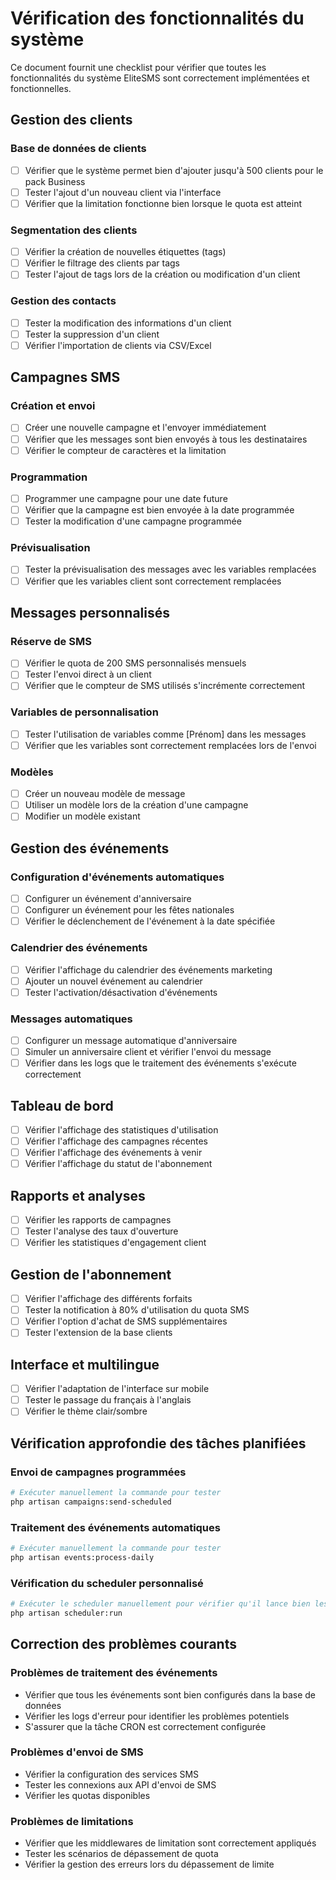 # Vérification des fonctionnalités du système

Ce document fournit une checklist pour vérifier que toutes les fonctionnalités du système EliteSMS sont correctement implémentées et fonctionnelles.

## Gestion des clients

### Base de données de clients
- [ ] Vérifier que le système permet bien d'ajouter jusqu'à 500 clients pour le pack Business
- [ ] Tester l'ajout d'un nouveau client via l'interface
- [ ] Vérifier que la limitation fonctionne bien lorsque le quota est atteint

### Segmentation des clients
- [ ] Vérifier la création de nouvelles étiquettes (tags)
- [ ] Vérifier le filtrage des clients par tags
- [ ] Tester l'ajout de tags lors de la création ou modification d'un client

### Gestion des contacts
- [ ] Tester la modification des informations d'un client
- [ ] Tester la suppression d'un client
- [ ] Vérifier l'importation de clients via CSV/Excel

## Campagnes SMS

### Création et envoi
- [ ] Créer une nouvelle campagne et l'envoyer immédiatement
- [ ] Vérifier que les messages sont bien envoyés à tous les destinataires
- [ ] Vérifier le compteur de caractères et la limitation

### Programmation
- [ ] Programmer une campagne pour une date future
- [ ] Vérifier que la campagne est bien envoyée à la date programmée
- [ ] Tester la modification d'une campagne programmée

### Prévisualisation
- [ ] Tester la prévisualisation des messages avec les variables remplacées
- [ ] Vérifier que les variables client sont correctement remplacées

## Messages personnalisés

### Réserve de SMS
- [ ] Vérifier le quota de 200 SMS personnalisés mensuels
- [ ] Tester l'envoi direct à un client
- [ ] Vérifier que le compteur de SMS utilisés s'incrémente correctement

### Variables de personnalisation
- [ ] Tester l'utilisation de variables comme [Prénom] dans les messages
- [ ] Vérifier que les variables sont correctement remplacées lors de l'envoi

### Modèles
- [ ] Créer un nouveau modèle de message
- [ ] Utiliser un modèle lors de la création d'une campagne
- [ ] Modifier un modèle existant

## Gestion des événements

### Configuration d'événements automatiques
- [ ] Configurer un événement d'anniversaire
- [ ] Configurer un événement pour les fêtes nationales
- [ ] Vérifier le déclenchement de l'événement à la date spécifiée

### Calendrier des événements
- [ ] Vérifier l'affichage du calendrier des événements marketing
- [ ] Ajouter un nouvel événement au calendrier
- [ ] Tester l'activation/désactivation d'événements

### Messages automatiques
- [ ] Configurer un message automatique d'anniversaire
- [ ] Simuler un anniversaire client et vérifier l'envoi du message
- [ ] Vérifier dans les logs que le traitement des événements s'exécute correctement

## Tableau de bord

- [ ] Vérifier l'affichage des statistiques d'utilisation
- [ ] Vérifier l'affichage des campagnes récentes
- [ ] Vérifier l'affichage des événements à venir
- [ ] Vérifier l'affichage du statut de l'abonnement

## Rapports et analyses

- [ ] Vérifier les rapports de campagnes
- [ ] Tester l'analyse des taux d'ouverture
- [ ] Vérifier les statistiques d'engagement client

## Gestion de l'abonnement

- [ ] Vérifier l'affichage des différents forfaits
- [ ] Tester la notification à 80% d'utilisation du quota SMS
- [ ] Vérifier l'option d'achat de SMS supplémentaires
- [ ] Tester l'extension de la base clients

## Interface et multilingue

- [ ] Vérifier l'adaptation de l'interface sur mobile
- [ ] Tester le passage du français à l'anglais
- [ ] Vérifier le thème clair/sombre

## Vérification approfondie des tâches planifiées

### Envoi de campagnes programmées
```bash
# Exécuter manuellement la commande pour tester
php artisan campaigns:send-scheduled
```

### Traitement des événements automatiques
```bash
# Exécuter manuellement la commande pour tester
php artisan events:process-daily
```

### Vérification du scheduler personnalisé
```bash
# Exécuter le scheduler manuellement pour vérifier qu'il lance bien les tâches
php artisan scheduler:run
```

## Correction des problèmes courants

### Problèmes de traitement des événements
- Vérifier que tous les événements sont bien configurés dans la base de données
- Vérifier les logs d'erreur pour identifier les problèmes potentiels
- S'assurer que la tâche CRON est correctement configurée

### Problèmes d'envoi de SMS
- Vérifier la configuration des services SMS
- Tester les connexions aux API d'envoi de SMS
- Vérifier les quotas disponibles

### Problèmes de limitations
- Vérifier que les middlewares de limitation sont correctement appliqués
- Tester les scénarios de dépassement de quota
- Vérifier la gestion des erreurs lors du dépassement de limite 